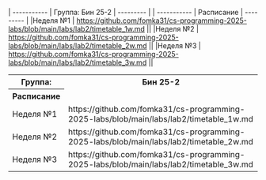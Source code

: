 |          -----------          |            Группа: Бин 25-2            |          ---------          |
|          -----------          |               Расписание               |          ---------          |
|Неделя №1                      | https://github.com/fomka31/cs-programming-2025-labs/blob/main/labs/lab2/timetable_1w.md ||
|Неделя №2                      | https://github.com/fomka31/cs-programming-2025-labs/blob/main/labs/lab2/timetable_2w.md ||
|Неделя №3                      | https://github.com/fomka31/cs-programming-2025-labs/blob/main/labs/lab2/timetable_3w.md ||

<table>
    <tr>
        <th>Группа:</th>
        <th>Бин 25-2</th>
    </tr>
    <tr>
        <th>Расписание</th>
    </tr>
    <tr>
        <td>Неделя №1</td>
        <td>https://github.com/fomka31/cs-programming-2025-labs/blob/main/labs/lab2/timetable_1w.md</td>
    </tr>
    <tr>
        <td>Неделя №2</td>
        <td>https://github.com/fomka31/cs-programming-2025-labs/blob/main/labs/lab2/timetable_2w.md</td>
    </tr>
    <tr>
        <td>Неделя №3</td>
        <td>https://github.com/fomka31/cs-programming-2025-labs/blob/main/labs/lab2/timetable_3w.md</td>
    </tr>
</table>